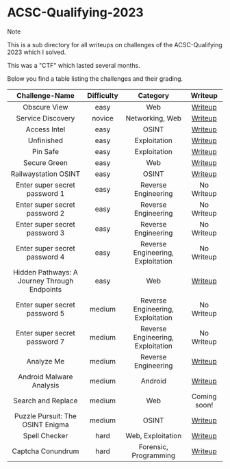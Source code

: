 # ACSC-Qualifying-2023

> [!Note]
> This is a sub directory for all writeups on challenges of the ACSC-Qualifying 2023 which I solved.
>
> This was a "CTF" which lasted several months.
>
> Below you find a table listing the challenges and their grading.
>
> | Challenge-Name | Difficulty | Category | Writeup |
> | :------------: | :--------: | :------: | :-----: |
> | Obscure View | easy | Web | [Writeup](https://github.com/Aryt3/writeups/tree/main/jeopardy_ctfs/acsc_qualifying_2023/Obscure_View) |
> | Service Discovery | novice | Networking, Web | [Writeup](https://github.com/Aryt3/writeups/tree/main/jeopardy_ctfs/acsc_qualifying_2023/Service_Discovery) |
> | Access Intel | easy | OSINT | [Writeup](https://github.com/Aryt3/writeups/tree/main/jeopardy_ctfs/acsc_qualifying_2023/Access_Intel) |
> | Unfinished | easy | Exploitation | [Writeup](https://github.com/Aryt3/writeups/tree/main/jeopardy_ctfs/acsc_qualifying_2023/Unfinished) |
> | Pin Safe | easy | Exploitation | [Writeup](https://github.com/Aryt3/writeups/tree/main/jeopardy_ctfs/acsc_qualifying_2023/Pin_Safe) |
> | Secure Green | easy | Web | [Writeup](https://github.com/Aryt3/writeups/tree/main/jeopardy_ctfs/acsc_qualifying_2023/Secure_Green) |
> | Railwaystation OSINT | easy | OSINT | [Writeup](https://github.com/Aryt3/writeups/tree/main/jeopardy_ctfs/acsc_qualifying_2023/Railway_Station_OSINT) |
> | Enter super secret password 1 | easy | Reverse Engineering | No Writeup |
> | Enter super secret password 2 | easy | Reverse Engineering | No Writeup |
> | Enter super secret password 3 | easy | Reverse Engineering | No Writeup |
> | Enter super secret password 4 | easy | Reverse Engineering, Exploitation | No Writeup |
> | Hidden Pathways: A Journey Through Endpoints | easy | Web | [Writeup](https://github.com/Aryt3/writeups/tree/main/jeopardy_ctfs/acsc_qualifying_2023/Hidden_Pathways) |
> | Enter super secret password 5 | medium | Reverse Engineering, Exploitation | No Writeup |
> | Enter super secret password 7 | medium | Reverse Engineering, Exploitation | No Writeup |
> | Analyze Me | medium | Reverse Engineering | [Writeup](https://github.com/Aryt3/writeups/tree/main/jeopardy_ctfs/acsc_qualifying_2023/Analyze_Me) |
> | Android Malware Analysis | medium | Android | [Writeup](https://github.com/Aryt3/writeups/tree/main/jeopardy_ctfs/acsc_qualifying_2023/Android_Malware_Analysis) |
> | Search and Replace | medium | Web | Coming soon! |
> | Puzzle Pursuit: The OSINT Enigma | medium | OSINT | [Writeup](https://github.com/Aryt3/writeups/tree/main/jeopardy_ctfs/acsc_qualifying_2023/Puzzle_Pursuit) |
> | Spell Checker | hard | Web, Exploitation | [Writeup](https://github.com/Aryt3/writeups/tree/main/jeopardy_ctfs/acsc_qualifying_2023/Spell_Checker) |
> | Captcha Conundrum | hard | Forensic, Programming | [Writeup](https://github.com/Aryt3/writeups/tree/main/jeopardy_ctfs/acsc_qualifying_2023/Captcha_Quandrum) |



